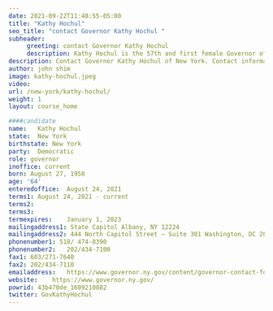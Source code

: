 ```yaml
---
date: 2021-09-22T11:48:55-05:00
title: "Kathy Hochul"
seo_title: "contact Governor Kathy Hochul "
subheader:
     greeting: contact Governor Kathy Hochul 
     description: Kathy Hochul is the 57th and first female Governor of New York State. Governor Kathy Hochul began her career in public service on her local Town Board before serving as Erie County Clerk, and then as a member of Congress for New York’s 26th Congressional District. She more recently served in statewide office as Lieutenant Governor and now as the first female Governor of the State of New York. As Lieutenant Governor from 2015 to 2021, Hochul successfully spearheaded numerous initiatives and lead the administration’s economic development and job creation efforts across the state, working every day to advocate for policies that help all New Yorkers make ends meet. She also helped New York State manage the COVID-19 pandemic response, while focusing on a recovery that builds back better and more inclusive.
description: Contact Governor Kathy Hochul of New York. Contact information for Kathy Hochul includes his email address, phone number, and mailing address.
author: john shim
image: kathy-hochul.jpeg
video:
url: /new-york/kathy-hochul/
weight: 1
layout: course_home

####candidate
name:	Kathy Hochul
state:	New York
birthstate: New York
party:	Democratic
role: governor
inoffice: current
born: August 27, 1958
age: '64'
enteredoffice:	August 24, 2021
terms1: August 24, 2021 - current
terms2: 
terms3: 
termexpires:	January 1, 2023
mailingaddress1: State Capitol Albany, NY 12224
mailingaddress2: 444 North Capitol Street – Suite 301 Washington, DC 20001
phonenumber1: 518/ 474-8390
phonenumber2:	202/434-7100
fax1: 603/271-7640
fax2: 202/434-7110
emailaddress:	https://www.governor.ny.gov/content/governor-contact-form
website:	https://www.governor.ny.gov/
powrid: 43b470de_1609210882
twitter: GovKathyHochul
---
```




